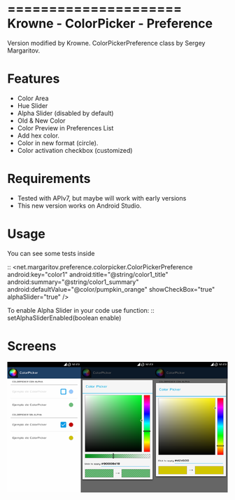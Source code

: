 =====================
Krowne - ColorPicker - Preference
=====================

Version modified by Krowne.
ColorPickerPreference class by Sergey Margaritov.

Features
========

* Color Area
* Hue Slider
* Alpha Slider (disabled by default)
* Old & New Color
* Color Preview in Preferences List
* Add hex color.
* Color in new format (circle).
* Color activation checkbox (customized)

Requirements
============

* Tested with APIv7, but maybe will work with early versions
* This new version works on Android Studio.


Usage
=====

You can see some tests inside

::
    <net.margaritov.preference.colorpicker.ColorPickerPreference
        android:key="color1"
        android:title="@string/color1_title"
        android:summary="@string/color1_summary"
        android:defaultValue="@color/pumpkin_orange"    <!-- Integer resources are also accepted -->
		showCheckBox="true"								<!-- Enable color via Checkbox -->
        alphaSlider="true"                              <!-- Enable Alpha slider via XML -->
    />

To enable Alpha Slider in your code use function:
::
    setAlphaSliderEnabled(boolean enable)

Screens
=======
![Alt text](https://github.com/Krowne/Krowne-ColorPicker-Preferences/blob/master/captures/colorpicker.png?raw=true "Captures")
